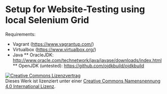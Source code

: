 Setup for Website-Testing using local Selenium Grid
===================================================

Requirements:
* Vagrant (https://www.vagrantup.com/)
* Virtualbox (https://www.virtualbox.org/)
* Java
** OracleJDK: http://www.oracle.com/technetwork/java/javase/downloads/index.html
** OpenJDK (untested): https://github.com/ojdkbuild/ojdkbuild


<a rel="license" href="http://creativecommons.org/licenses/by/4.0/"><img alt="Creative Commons Lizenzvertrag" style="border-width:0" src="https://i.creativecommons.org/l/by/4.0/88x31.png" /></a><br />Dieses Werk ist lizenziert unter einer <a rel="license" href="http://creativecommons.org/licenses/by/4.0/">Creative Commons Namensnennung 4.0 International Lizenz</a>.